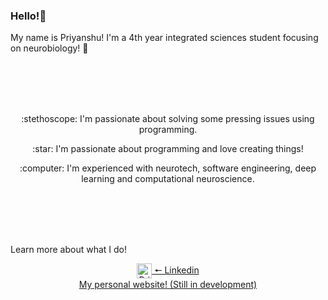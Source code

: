 ### Hello!👋
 My name is Priyanshu! I'm a 4th year integrated sciences student focusing on neurobiology! :brain: 

<br/><br/>
<br/><br/>

<p align="center"> 
:stethoscope: I'm passionate about solving some pressing issues using programming.
<p>

<p align="center"> 
:star: I'm passionate about programming and love creating things!
<p>

<p align="center"> 
:computer: I'm experienced with neurotech, software engineering, deep learning and computational neuroscience.
<p>


<br/><br/>
<br/><br/>

Learn more about what I do!

<div align="center"> 
<a href="https://www.linkedin.com/in/priyanshu-mahey" target="_blank" just>
  <img align="center" alt="Priyanshu's LinkedIN" width="24px" src="https://raw.githubusercontent.com/peterthehan/peterthehan/master/assets/linkedin.svg" /> 🠔 Linkedin
<div>
 

<div align="center"> 
<a href="https://priyanshumahey.github.io/" target="_blank" just>
  My personal website! (Still in development)
<div>
  
  
 
 
 <!--
**priyanshumahey/priyanshumahey** is a ✨ _special_ ✨ repository because its `README.md` (this file) appears on your GitHub profile.

Here are some ideas to get you started:

- 🔭 I’m currently working on ...
- 🌱 I’m currently learning ...
- 👯 I’m looking to collaborate on ...
- 🤔 I’m looking for help with ...
- 💬 Ask me about ...
- 📫 How to reach me: ...
- 😄 Pronouns: ...
- ⚡ Fun fact: ...
-->
